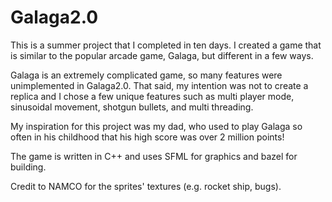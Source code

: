 # Galaga2.0

This is a summer project that I completed in ten days. 
I created a game that is similar to the popular arcade game, Galaga, but different in a few ways.

Galaga is an extremely complicated game, so many features were unimplemented in Galaga2.0.
That said, my intention was not to create a replica and I chose a few unique features such as
multi player mode, sinusoidal movement, shotgun bullets, and multi threading.

My inspiration for this project was my dad, who used to play Galaga so often in his childhood 
that his high score was over 2 million points!

The game is written in C++ and uses SFML for graphics and bazel for building.

Credit to NAMCO for the sprites' textures (e.g. rocket ship, bugs).
